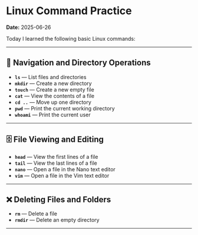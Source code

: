 # Linux Command Practice
**Date:** 2025-06-26

Today I learned the following basic Linux commands:

---

## 📁 Navigation and Directory Operations
- **`ls`** — List files and directories
- **`mkdir`** — Create a new directory
- **`touch`** — Create a new empty file
- **`cat`** — View the contents of a file
- **`cd ..`** — Move up one directory
- **`pwd`** — Print the current working directory
- **`whoami`** — Print the current user

---

## 🗄️ File Viewing and Editing
- **`head`** — View the first lines of a file
- **`tail`** — View the last lines of a file
- **`nano`** — Open a file in the Nano text editor
- **`vim`** — Open a file in the Vim text editor

---

## ❌ Deleting Files and Folders
- **`rm`** — Delete a file
- **`rmdir`** — Delete an empty directory

---
